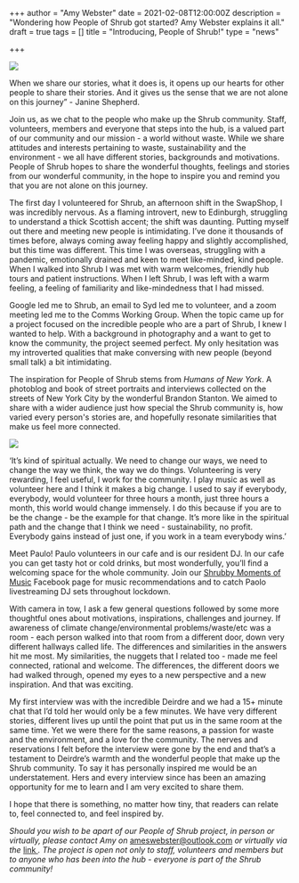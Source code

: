 +++
author = "Amy Webster"
date = 2021-02-08T12:00:00Z
description = "Wondering how People of Shrub got started? Amy Webster explains it all."
draft = true
tags = []
title = "Introducing, People of Shrub!"
type = "news"

+++

![](https://res.cloudinary.com/shrub-co-op/image/upload/v1612785405/shrubcoop.org/media/pos_qqhwhr.png)

When we share our stories, what it does is, it opens up our hearts for other people to share their stories. And it gives us the sense that we are not alone on this journey” - Janine Shepherd.

Join us, as we chat to the people who make up the Shrub community. Staff, volunteers, members and everyone that steps into the hub, is a valued part of our community and our mission - a world without waste. While we share attitudes and interests pertaining to waste, sustainability and the environment - we all have different stories, backgrounds and motivations. People of Shrub hopes to share the wonderful thoughts, feelings and stories from our wonderful community, in the hope to inspire you and remind you that you are not alone on this journey.

The first day I volunteered for Shrub, an afternoon shift in the SwapShop, I was incredibly nervous. As a flaming introvert, new to Edinburgh, struggling to understand a thick Scottish accent; the shift was daunting. Putting myself out there and meeting new people is intimidating. I’ve done it thousands of times before, always coming away feeling happy and slightly accomplished, but this time was different. This time I was overseas, struggling with a pandemic, emotionally drained and keen to meet like-minded, kind people. When I walked into Shrub I was met with warm welcomes, friendly hub tours and patient instructions. When I left Shrub, I was left with a warm feeling, a feeling of familiarity and like-mindedness that I had missed.   
 

Google led me to Shrub, an email to Syd led me to volunteer, and a zoom meeting led me to the Comms Working Group. When the topic came up for a project focused on the incredible people who are a part of Shrub, I knew I wanted to help. With a background in photography and a want to get to know the community, the project seemed perfect. My only hesitation was my introverted qualities that make conversing with new people (beyond small talk) a bit intimidating.   
 

The inspiration for People of Shrub stems from _Humans of New York_. A photoblog and book of street portraits and interviews collected on the streets of New York City by the wonderful Brandon Stanton. We aimed to share with a wider audience just how special the Shrub community is, how varied every person's stories are, and hopefully resonate similarities that make us feel more connected.

![](https://res.cloudinary.com/shrub-co-op/image/upload/v1612785493/shrubcoop.org/media/paolo_vjvpxb.png)

‘It’s kind of spiritual actually. We need to change our ways, we need to change the way we think, the way we do things. Volunteering is very rewarding, I feel useful, I work for the community. I play music as well as volunteer here and I think it makes a big change. I used to say if everybody, everybody, would volunteer for three hours a month, just three hours a month, this world would change immensely. I do this because if you are to be the change - be the example for that change. It’s more like in the spiritual path and the change that I think we need - sustainability, no profit. Everybody gains instead of just one, if you work in a team everybody wins.’

Meet Paulo! Paulo volunteers in our cafe and is our resident DJ. In our cafe you can get tasty hot or cold drinks, but most wonderfully, you’ll find a welcoming space for the whole community. Join our [Shrubby Moments of Music](https://www.facebook.com/groups/882984532502154/) Facebook page for music recommendations and to catch Paolo livestreaming DJ sets throughout lockdown.

With camera in tow, I ask a few general questions followed by some more thoughtful ones about motivations, inspirations, challenges and journey. If awareness of climate change/environmental problems/waste/etc was a room - each person walked into that room from a different door, down very different hallways called life. The differences and similarities in the answers hit me most. My similarities, the nuggets that I related too - made me feel connected, rational and welcome. The differences, the different doors we had walked through, opened my eyes to a new perspective and a new inspiration. And that was exciting.

My first interview was with the incredible Deirdre and we had a 15+ minute chat that I’d told her would only be a few minutes. We have very different stories, different lives up until the point that put us in the same room at the same time. Yet we were there for the same reasons, a passion for waste and the environment, and a love for the community. The nerves and reservations I felt before the interview were gone by the end and that’s a testament to Deirdre’s warmth and the wonderful people that make up the Shrub community. To say it has personally inspired me would be an understatement. Hers and every interview since has been an amazing opportunity for me to learn and I am very excited to share them.  
 

I hope that there is something, no matter how tiny, that readers can relate to, feel connected to, and feel inspired by.

  
 _Should you wish to be apart of our People of Shrub project, in person or virtually, please contact Amy on_ [ameswebster@outlook.com](mailto:ameswebster@outlook.com) _or virtually via the_ [link ](https://forms.gle/Cc5BdMPdQMV8C8Ef7)_. The project is open not only to staff, volunteers and members but to anyone who has been into the hub - everyone is part of the Shrub community!_